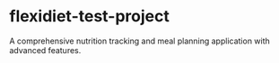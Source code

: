 # flexidiet-test-project
A comprehensive nutrition tracking and meal planning application with advanced features.
